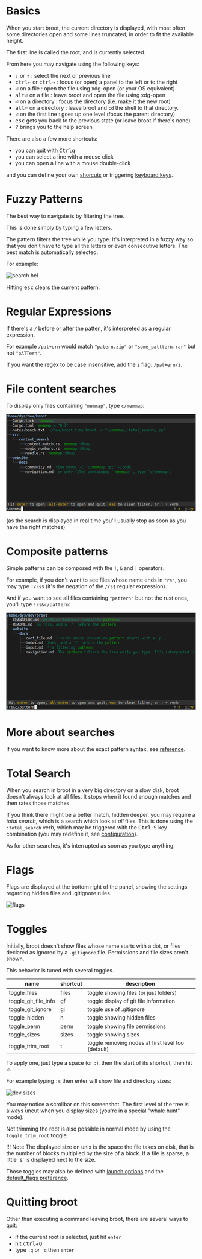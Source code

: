 

# Basics

When you start broot, the current directory is displayed, with most often some directories open and some lines truncated, in order to fit the available height.

The first line is called the root, and is currently selected.

From here you may navigate using the following keys:

* <kbd class=b>↓</kbd> or <kbd class=b>↑</kbd> : select the next or previous line
* <kbd>ctrl</kbd><kbd class=b>←</kbd> or <kbd>ctrl</kbd><kbd class=b>→</kbd> : focus (or open) a panel to the left or to the right
* <kbd class=b>⏎</kbd> on a file : open the file using xdg-open (or your OS equivalent)
* <kbd>alt</kbd><kbd class=b>⏎</kbd> on a file : leave broot and open the file using xdg-open
* <kbd class=b>⏎</kbd> on a directory : focus the directory (i.e. make it the new root)
* <kbd>alt</kbd><kbd class=b>⏎</kbd> on a directory : leave broot and `cd` the shell to that directory.
* <kbd class=b>⏎</kbd> on the first line : goes up one level (focus the parent directory)
* <kbd>esc</kbd> gets you back to the previous state (or leave broot if there's none)
* <kbd>?</kbd> brings you to the help screen

There are also a few more shortcuts:

* you can quit with <kbd>Ctrl</kbd><kbd>q</kbd>
* you can select a line with a mouse click
* you can open a line with a mouse double-click

and you can define your own [shorcuts](../conf_file/#shortcuts-and-verb-search) or triggering [keyboard keys](../conf_file/#keyboard-key).

# Fuzzy Patterns

The best way to navigate is by filtering the tree.

This is done simply by typing a few letters.

The pattern filters the tree while you type. It's interpreted in a fuzzy way so that you don't have to type all the letters or even consecutive letters. The best match is automatically selected.

For example:

![search hel](img/20190305-search-hel.png)

Hitting <kbd>esc</kbd> clears the current pattern.

# Regular Expressions

If there's a `/` before or after the patten, it's interpreted as a regular expression.

For example `/pat+ern` would match `"patern.zip"` or `"some_patttern.rar"` but not `"pATTern"`.

If you want the regex to be case insensitive, add the `i` flag: `/pat+ern/i`.

# File content searches

To display only files containing `"memmap"`, type `c/memmap`:

![content](img/20200620-content-search.png)

(as the search is displayed in real time you'll usually stop as soon as you have the right matches)

# Composite patterns

Simple patterns can be composed with the `!`, `&` and `|` operators.

For example, if you don't want to see files whose name ends in `"rs"`, you may type `!/rs$` (it's the negation of the `/rs$` regular expression).

And if you want to see all files containing `"pattern"` but not the rust ones, you'll type `!rs&c/pattern`:

![composite](img/20200620-composite-notrs.png)

# More about searches

If you want to know more about the exact pattern syntax, see [reference](../input/#the-filtering-pattern).

# Total Search

When you search in broot in a very big directory on a slow disk, broot doesn't always look at all files. It stops when it found enough matches and then rates those matches.

If you think there might be a better match, hidden deeper, you may require a *total search*, which is a search which look at *all* files. This is done using the `:total_search` verb, which may be triggered with the <kbd>Ctrl</kbd>-<kbd>S</kbd> key combination (you may redefine it, see [configuration](../conf_file/#keyboard-key)).

As for other searches, it's interrupted as soon as you type anything.

# Flags

Flags are displayed at the bottom right of the panel, showing the settings regarding hidden files and .gitignore rules.

![flags](img/20190101-flags.png)

# Toggles

Initially, broot doesn't show files whose name starts with a dot, or files declared as ignored by a `.gitignore` file. Permissions and file sizes aren't shown.

This behavior is tuned with several toggles.

 | name                 | shortcut | description
 |----------------------|----------|--------------------------------------------------
 | toggle_files         | files    | toggle showing files (or just folders)
 | toggle_git_file_info | gf       | toggle display of git file information
 | toggle_git_ignore    | gi       | toggle use of .gitignore
 | toggle_hidden        | h        | toggle showing hidden files
 | toggle_perm          | perm     | toggle showing file permissions
 | toggle_sizes         | sizes    | toggle showing sizes
 | toggle_trim_root     | t        | toggle removing nodes at first level too (default)

To apply one, just type a space (or `:`), then the start of its shortcut, then hit <kbd class=b>⏎</kbd>.

For example typing `:s` then enter will show file and directory sizes:

![dev sizes](img/20191030-dev-sizes.png)

You may notice a scrollbar on this screenshot. The first level of the tree is always uncut when you display sizes (you're in a special "whale hunt" mode).

Not trimming the root is also possible in normal mode by using the `toggle_trim_root` toggle.

!!!	Note
	The displayed size on unix is the space the file takes on disk, that is the number of blocks multiplied by the size of a block. If a file is sparse, a little 's' is displayed next to the size.

Those toggles may also be defined with [launch options](../launch) and the [default_flags preference](../conf_file/#default-flags).

# Quitting broot

Other than executing a command leaving broot, there are several ways to quit:

* if the current root is selected, just hit `enter`
* hit <kbd>ctrl</kbd>+<kbd>Q</kbd>
* type `:q` or ` q` then `enter`

